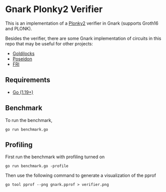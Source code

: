 # Gnark Plonky2 Verifier

This is an implementation of a [Plonky2](https://github.com/mir-protocol/plonky2) verifier in Gnark (supports Groth16 and PLONK).

Besides the verifier, there are some Gnark implementation of circuits in this repo that may be useful for other projects:

- [Goldilocks](https://github.com/zilong-dai/gnark-plonky2-verifier/blob/main/field/field.go)
- [Poseidon](https://github.com/zilong-dai/gnark-plonky2-verifier/blob/main/poseidon/poseidon.go)
- [FRI](https://github.com/zilong-dai/gnark-plonky2-verifier/blob/main/plonky2_verifier/fri.go)

## Requirements

- [Go (1.19+)](https://go.dev/doc/install)

## Benchmark

To run the benchmark,
```
go run benchmark.go
```

## Profiling

First run the benchmark with profiling turned on
```
go run benchmark.go -profile
```

Then use the following command to generate a visualization of the pprof
```
go tool pprof --png gnark.pprof > verifier.png
```